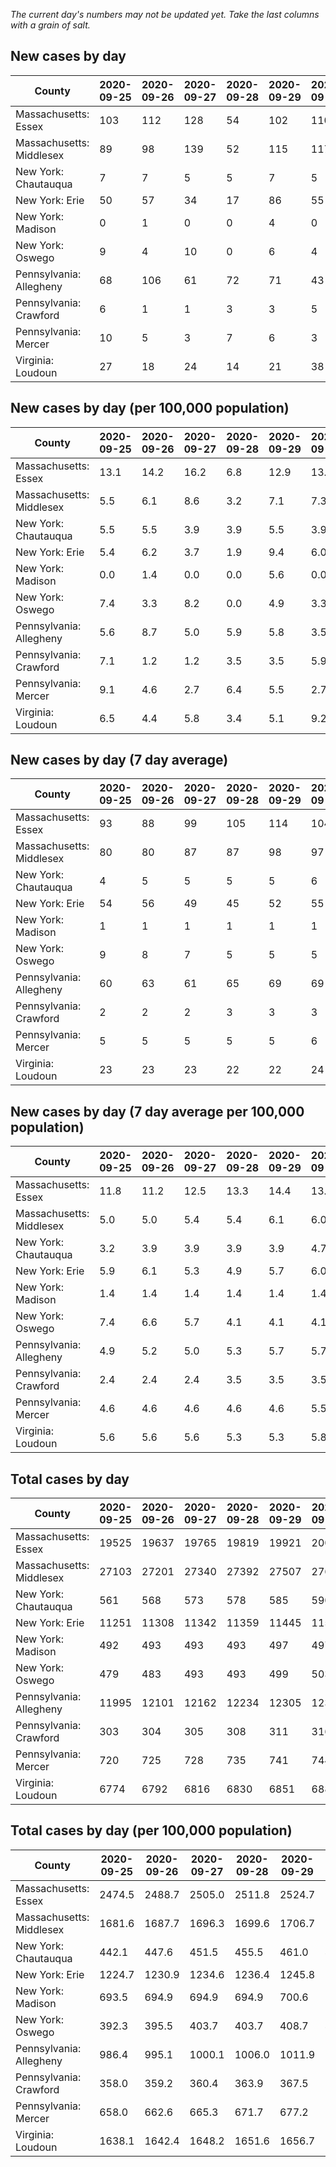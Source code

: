 _The current day's numbers may not be updated yet. Take the last columns with a grain of salt._
## New cases by day

| County | 2020-09-25 | 2020-09-26 | 2020-09-27 | 2020-09-28 | 2020-09-29 | 2020-09-30 | 2020-10-01 |
| --- | --- | --- | --- | --- | --- | --- | --- |
| Massachusetts: Essex | 103 | 112 | 128 | 54 | 102 | 110 |  |
| Massachusetts: Middlesex | 89 | 98 | 139 | 52 | 115 | 117 |  |
| New York: Chautauqua | 7 | 7 | 5 | 5 | 7 | 5 |  |
| New York: Erie | 50 | 57 | 34 | 17 | 86 | 55 |  |
| New York: Madison | 0 | 1 | 0 | 0 | 4 | 0 |  |
| New York: Oswego | 9 | 4 | 10 | 0 | 6 | 4 |  |
| Pennsylvania: Allegheny | 68 | 106 | 61 | 72 | 71 | 43 |  |
| Pennsylvania: Crawford | 6 | 1 | 1 | 3 | 3 | 5 |  |
| Pennsylvania: Mercer | 10 | 5 | 3 | 7 | 6 | 3 |  |
| Virginia: Loudoun | 27 | 18 | 24 | 14 | 21 | 38 |  |

## New cases by day (per 100,000 population)

| County | 2020-09-25 | 2020-09-26 | 2020-09-27 | 2020-09-28 | 2020-09-29 | 2020-09-30 | 2020-10-01 |
| --- | --- | --- | --- | --- | --- | --- | --- |
| Massachusetts: Essex | 13.1 | 14.2 | 16.2 | 6.8 | 12.9 | 13.9 |  |
| Massachusetts: Middlesex | 5.5 | 6.1 | 8.6 | 3.2 | 7.1 | 7.3 |  |
| New York: Chautauqua | 5.5 | 5.5 | 3.9 | 3.9 | 5.5 | 3.9 |  |
| New York: Erie | 5.4 | 6.2 | 3.7 | 1.9 | 9.4 | 6.0 |  |
| New York: Madison | 0.0 | 1.4 | 0.0 | 0.0 | 5.6 | 0.0 |  |
| New York: Oswego | 7.4 | 3.3 | 8.2 | 0.0 | 4.9 | 3.3 |  |
| Pennsylvania: Allegheny | 5.6 | 8.7 | 5.0 | 5.9 | 5.8 | 3.5 |  |
| Pennsylvania: Crawford | 7.1 | 1.2 | 1.2 | 3.5 | 3.5 | 5.9 |  |
| Pennsylvania: Mercer | 9.1 | 4.6 | 2.7 | 6.4 | 5.5 | 2.7 |  |
| Virginia: Loudoun | 6.5 | 4.4 | 5.8 | 3.4 | 5.1 | 9.2 |  |

## New cases by day (7 day average)

| County | 2020-09-25 | 2020-09-26 | 2020-09-27 | 2020-09-28 | 2020-09-29 | 2020-09-30 | 2020-10-01 |
| --- | --- | --- | --- | --- | --- | --- | --- |
| Massachusetts: Essex | 93 | 88 | 99 | 105 | 114 | 104 |  |
| Massachusetts: Middlesex | 80 | 80 | 87 | 87 | 98 | 97 |  |
| New York: Chautauqua | 4 | 5 | 5 | 5 | 5 | 6 |  |
| New York: Erie | 54 | 56 | 49 | 45 | 52 | 55 |  |
| New York: Madison | 1 | 1 | 1 | 1 | 1 | 1 |  |
| New York: Oswego | 9 | 8 | 7 | 5 | 5 | 5 |  |
| Pennsylvania: Allegheny | 60 | 63 | 61 | 65 | 69 | 69 |  |
| Pennsylvania: Crawford | 2 | 2 | 2 | 3 | 3 | 3 |  |
| Pennsylvania: Mercer | 5 | 5 | 5 | 5 | 5 | 6 |  |
| Virginia: Loudoun | 23 | 23 | 23 | 22 | 22 | 24 |  |

## New cases by day (7 day average per 100,000 population)

| County | 2020-09-25 | 2020-09-26 | 2020-09-27 | 2020-09-28 | 2020-09-29 | 2020-09-30 | 2020-10-01 |
| --- | --- | --- | --- | --- | --- | --- | --- |
| Massachusetts: Essex | 11.8 | 11.2 | 12.5 | 13.3 | 14.4 | 13.2 |  |
| Massachusetts: Middlesex | 5.0 | 5.0 | 5.4 | 5.4 | 6.1 | 6.0 |  |
| New York: Chautauqua | 3.2 | 3.9 | 3.9 | 3.9 | 3.9 | 4.7 |  |
| New York: Erie | 5.9 | 6.1 | 5.3 | 4.9 | 5.7 | 6.0 |  |
| New York: Madison | 1.4 | 1.4 | 1.4 | 1.4 | 1.4 | 1.4 |  |
| New York: Oswego | 7.4 | 6.6 | 5.7 | 4.1 | 4.1 | 4.1 |  |
| Pennsylvania: Allegheny | 4.9 | 5.2 | 5.0 | 5.3 | 5.7 | 5.7 |  |
| Pennsylvania: Crawford | 2.4 | 2.4 | 2.4 | 3.5 | 3.5 | 3.5 |  |
| Pennsylvania: Mercer | 4.6 | 4.6 | 4.6 | 4.6 | 4.6 | 5.5 |  |
| Virginia: Loudoun | 5.6 | 5.6 | 5.6 | 5.3 | 5.3 | 5.8 |  |

## Total cases by day

| County | 2020-09-25 | 2020-09-26 | 2020-09-27 | 2020-09-28 | 2020-09-29 | 2020-09-30 | 2020-10-01 |
| --- | --- | --- | --- | --- | --- | --- | --- |
| Massachusetts: Essex | 19525 | 19637 | 19765 | 19819 | 19921 | 20031 |  |
| Massachusetts: Middlesex | 27103 | 27201 | 27340 | 27392 | 27507 | 27624 |  |
| New York: Chautauqua | 561 | 568 | 573 | 578 | 585 | 590 |  |
| New York: Erie | 11251 | 11308 | 11342 | 11359 | 11445 | 11500 |  |
| New York: Madison | 492 | 493 | 493 | 493 | 497 | 497 |  |
| New York: Oswego | 479 | 483 | 493 | 493 | 499 | 503 |  |
| Pennsylvania: Allegheny | 11995 | 12101 | 12162 | 12234 | 12305 | 12348 |  |
| Pennsylvania: Crawford | 303 | 304 | 305 | 308 | 311 | 316 |  |
| Pennsylvania: Mercer | 720 | 725 | 728 | 735 | 741 | 744 |  |
| Virginia: Loudoun | 6774 | 6792 | 6816 | 6830 | 6851 | 6889 |  |

## Total cases by day (per 100,000 population)

| County | 2020-09-25 | 2020-09-26 | 2020-09-27 | 2020-09-28 | 2020-09-29 | 2020-09-30 | 2020-10-01 |
| --- | --- | --- | --- | --- | --- | --- | --- |
| Massachusetts: Essex | 2474.5 | 2488.7 | 2505.0 | 2511.8 | 2524.7 | 2538.7 |  |
| Massachusetts: Middlesex | 1681.6 | 1687.7 | 1696.3 | 1699.6 | 1706.7 | 1714.0 |  |
| New York: Chautauqua | 442.1 | 447.6 | 451.5 | 455.5 | 461.0 | 464.9 |  |
| New York: Erie | 1224.7 | 1230.9 | 1234.6 | 1236.4 | 1245.8 | 1251.8 |  |
| New York: Madison | 693.5 | 694.9 | 694.9 | 694.9 | 700.6 | 700.6 |  |
| New York: Oswego | 392.3 | 395.5 | 403.7 | 403.7 | 408.7 | 411.9 |  |
| Pennsylvania: Allegheny | 986.4 | 995.1 | 1000.1 | 1006.0 | 1011.9 | 1015.4 |  |
| Pennsylvania: Crawford | 358.0 | 359.2 | 360.4 | 363.9 | 367.5 | 373.4 |  |
| Pennsylvania: Mercer | 658.0 | 662.6 | 665.3 | 671.7 | 677.2 | 679.9 |  |
| Virginia: Loudoun | 1638.1 | 1642.4 | 1648.2 | 1651.6 | 1656.7 | 1665.9 |  |
